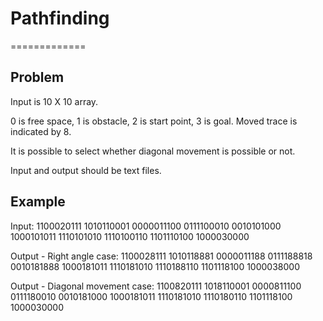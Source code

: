 # Pathfinding
=============


Problem 
-------

Input is 10 X 10 array.
 
0 is free space, 1 is obstacle, 2 is start point, 3 is goal. 
Moved trace is indicated by 8.

It is possible to select whether diagonal movement is possible or not.

Input and output should be text files.

Example
-------

Input: 
  1100020111
  1010110001
  0000011100
  0111100010
  0010101000
  1000101011
  1110101010
  1110100110
  1101110100
  1000030000

Output - Right angle case:
  1100028111
  1010118881
  0000011188
  0111188818
  0010181888
  1000181011
  1110181010
  1110188110
  1101118100
  1000038000

Output - Diagonal movement case:
  1100820111
  1018110001
  0000811100
  0111180010
  0010181000
  1000181011
  1110181010
  1110180110
  1101118100
  1000030000

